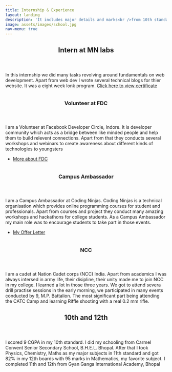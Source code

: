 ```yaml
---
title: Internship & Experience
layout: landing
description: 'It includes major details and marks<br />from 10th standard till now'
image: assets/images/school.jpg
nav-menu: true
---
```


<!-- Main -->
<div id="main">

<!-- One -->
<section id="one">
	<div class="inner">
		<header class="major">
			<h2>Intern at MN labs</h2>
		</header>
		<p>In this internship we did many tasks revolving around fundamentals on web development. Apart from web dev I wrote several technical blogs for thier website. It was a eight week lonk program.
		<a href="https://www.linkedin.com/posts/muskan-gupta-336292174_internship-certificate-activity-6717676081257807872-LlRB">Click here to view certificate</a>
		</p>
	</div>
</section>

<!-- Two -->
<section id="two" class="spotlights">
	<section>
		<a href="generic.html" class="image">
			<img src="{% link assets/images/pic08.jpg %}" alt="" data-position="center center" />
		</a>
		<div class="content">
			<div class="inner">
				<header class="major">
					<h3>Volunteer at FDC</h3>
				</header>
				<p>I am a Volunteer at Facebook Developer Circle, Indore. It is developer community which acts as a bridge between like minded people and help them to build relevent connections. Apart from that they conducts several workshops and webinars to create awareness about different kinds of technologies to youngsters</p>
				<ul class="actions">
					<li><a href="https://www.facebook.com/groups/DevCIndore/" class="button">More about FDC</a></li>
				</ul>
			</div>
		</div>
	</section>
	<section>
		<a href="generic.html" class="image">
			<img src="{% link assets/images/pic09.jpg %}" alt="" data-position="top center" />
		</a>
		<div class="content">
			<div class="inner">
				<header class="major">
					<h3>Campus Ambassador</h3>
				</header>
				<p>I am a Campus Ambassador at Coding Ninjas. Coding Ninjas is a technical organisation which provides online programming courses for student and professionals. Apart from courses and project they conduct many amazing workshops and hackathons for college students. As a Campus Ambassador my main role was to encourage students to take part in those events.</p>
				<ul class="actions">
					<li><a href="https://www.linkedin.com/posts/muskan-gupta-336292174_glad-to-be-a-part-of-coding-ninjas-family-activity-6681530322661842944--sSx" class="button">My Offer Letter</a></li>
				</ul>
			</div>
		</div>
	</section>
	<section>
		<a href="generic.html" class="image">
			<img src="{% link assets/images/pic10.jpg %}" alt="" data-position="25% 25%" />
		</a>
		<div class="content">
			<div class="inner">
				<header class="major">
					<h3>NCC</h3>
				</header>
				<p>I am a cadet at Nation Cadet corps (NCC) India. Apart from academics I was always intersed in army life, their disipline, their unity made me to join NCC in my college. I learned a lot in those three years. We got to attend severa drill practise sessions in the early morning, we participated in many events conducted by 9, M.P. Battalion. The most significant part being attending the CATC Camp and learning Riffle shooting with a real 0.2 mm rifle.</p>
				<!--<ul class="actions">
					<li><a href="generic.html" class="button">Learn more</a></li>
				</ul>-->
			</div>
		</div>
	</section>
</section>

<!-- Three -->
<section id="three">
	<div class="inner">
		<header class="major">
			<h2>10th and 12th</h2>
		</header>
		<p>I scored 9 CGPA in my 10th standard. I did my schooling from Carmel Convent Senior Secondary School, B.H.E.L. Bhopal. After that I took Physics, Chemistry, Maths as my major subjects in 11th standard and got 82% in my 12th boards with 95 marks in Mathematics, my favorite subject. I completed 11th and 12th from Gyan Ganga International Academy, Bhopal</p>
		<!--<ul class="actions">
			<li><a href="generic.html" class="button next">Get Started</a></li>
		</ul>-->
	</div>
</section>

</div>
